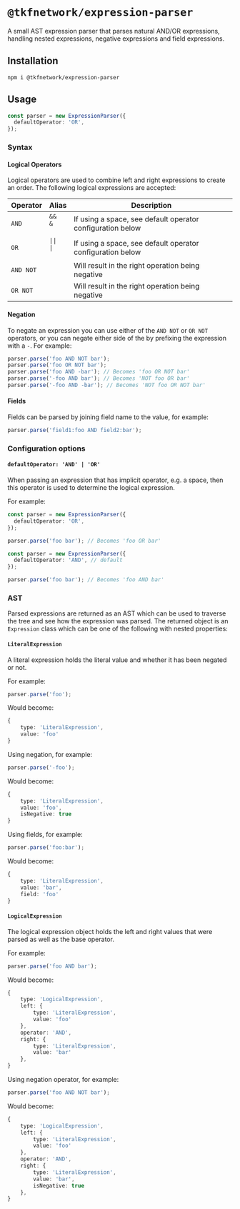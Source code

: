# `@tkfnetwork/expression-parser`

A small AST expression parser that parses natural AND/OR expressions, handling nested expressions, negative expressions and field expressions.

## Installation

```
npm i @tkfnetwork/expression-parser
```

## Usage

```ts
const parser = new ExpressionParser({
  defaultOperator: 'OR',
});
```

### Syntax

#### Logical Operators

Logical operators are used to combine left and right expressions to create an order. The following logical expressions are accepted:

| Operator  | Alias                      | Description                                                |
| --------- | -------------------------- | ---------------------------------------------------------- |
| `AND`     | `&&`<br />`&`<br /> ` `    | If using a space, see default operator configuration below |
| `OR`      | `\|\|`<br />`\|`<br /> ` ` | If using a space, see default operator configuration below |
| `AND NOT` |                            | Will result in the right operation being negative          |
| `OR NOT`  |                            | Will result in the right operation being negative          |

#### Negation

To negate an expression you can use either of the `AND NOT` or `OR NOT` operators, or you can negate either side of the by prefixing the expression with a `-`. For example:

```ts
parser.parse('foo AND NOT bar');
parser.parse('foo OR NOT bar');
parser.parse('foo AND -bar'); // Becomes 'foo OR NOT bar'
parser.parse('-foo AND bar'); // Becomes 'NOT foo OR bar'
parser.parse('-foo AND -bar'); // Becomes 'NOT foo OR NOT bar'
```

#### Fields

Fields can be parsed by joining field name to the value, for example:

```ts
parser.parse('field1:foo AND field2:bar');
```

### Configuration options

#### `defaultOperator: 'AND' | 'OR'`

When passing an expression that has implicit operator, e.g. a space, then this operator is used to determine the logical expression.

For example:

```ts
const parser = new ExpressionParser({
  defaultOperator: 'OR',
});

parser.parse('foo bar'); // Becomes 'foo OR bar'
```

```ts
const parser = new ExpressionParser({
  defaultOperator: 'AND', // default
});

parser.parse('foo bar'); // Becomes 'foo AND bar'
```

### AST

Parsed expressions are returned as an AST which can be used to traverse the tree and see how the expression was parsed. The returned object is an `Expression` class which can be one of the following with nested properties:

#### `LiteralExpression`

A literal expression holds the literal value and whether it has been negated or not.

For example:

```ts
parser.parse('foo');
```

Would become:

```ts
{
    type: 'LiteralExpression',
    value: 'foo'
}
```

Using negation, for example:

```ts
parser.parse('-foo');
```

Would become:

```ts
{
    type: 'LiteralExpression',
    value: 'foo',
    isNegative: true
}
```

Using fields, for example:

```ts
parser.parse('foo:bar');
```

Would become:

```ts
{
    type: 'LiteralExpression',
    value: 'bar',
    field: 'foo'
}
```

#### `LogicalExpression`

The logical expression object holds the left and right values that were parsed as well as the base operator.

For example:

```ts
parser.parse('foo AND bar');
```

Would become:

```ts
{
    type: 'LogicalExpression',
    left: {
        type: 'LiteralExpression',
        value: 'foo'
    },
    operator: 'AND',
    right: {
        type: 'LiteralExpression',
        value: 'bar'
    },
}
```

Using negation operator, for example:

```ts
parser.parse('foo AND NOT bar');
```

Would become:

```ts
{
    type: 'LogicalExpression',
    left: {
        type: 'LiteralExpression',
        value: 'foo'
    },
    operator: 'AND',
    right: {
        type: 'LiteralExpression',
        value: 'bar',
        isNegative: true
    },
}
```
